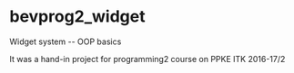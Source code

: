 # bevprog2_widget
Widget system -- OOP basics

It was a hand-in project for programming2 course on PPKE ITK 2016-17/2
